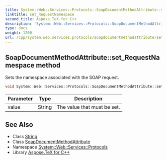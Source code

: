 ```yaml
---
title: System::Web::Services::Protocols::SoapDocumentMethodAttribute::set_RequestNamespace method
linktitle: set_RequestNamespace
second_title: Aspose.TeX for C++
description: 'System::Web::Services::Protocols::SoapDocumentMethodAttribute::set_RequestNamespace method. Sets the namespace associated with the SOAP request in C++.'
type: docs
weight: 1200
url: /cpp/system.web.services.protocols/soapdocumentmethodattribute/set_requestnamespace/
---
```

## SoapDocumentMethodAttribute::set_RequestNamespace method


Sets the namespace associated with the SOAP request.

```cpp
void System::Web::Services::Protocols::SoapDocumentMethodAttribute::set_RequestNamespace(String value)
```


| Parameter | Type | Description |
| --- | --- | --- |
| value | String | The value that must be set. |

## See Also

* Class [String](../../../system/string/)
* Class [SoapDocumentMethodAttribute](../)
* Namespace [System::Web::Services::Protocols](../../)
* Library [Aspose.TeX for C++](../../../)
